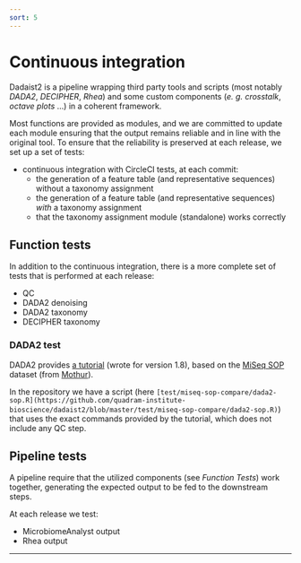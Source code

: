 ```yaml
---
sort: 5
---
```


# Continuous integration

Dadaist2 is a pipeline wrapping third party tools and scripts (most notably _DADA2_, _DECIPHER_, _Rhea_)
and some custom components (_e. g._ _crosstalk_, _octave plots_ ...) in a coherent framework. 

Most functions are provided as modules, and we are committed to update each module ensuring that the 
output remains reliable and in line with the original tool. To ensure that the reliability is preserved
at each release, we set up a set of tests:

* continuous integration with CircleCI tests, at each commit:
  * the generation of a feature table (and representative sequences) without a taxonomy assignment
  * the generation of a feature table (and representative sequences) *with* a taxonomy assignment
  * that the taxonomy assignment module (standalone) works correctly

## Function tests

In addition to the continuous integration, there is a more complete set of tests that is performed at each
release:

* QC
* DADA2 denoising
* DADA2 taxonomy
* DECIPHER taxonomy

### DADA2 test

DADA2 provides [a tutorial](https://benjjneb.github.io/dada2/tutorial_1_8.html)
(wrote for version 1.8), based on the [MiSeq SOP](https://mothur.org/wiki/miseq_sop/) 
dataset (from [Mothur](https://mothur.org)).

In the repository we have a script (here 
`[test/miseq-sop-compare/dada2-sop.R](https://github.com/quadram-institute-bioscience/dadaist2/blob/master/test/miseq-sop-compare/dada2-sop.R)`)
that uses the exact commands provided by the tutorial, which does not include any QC step.
## Pipeline tests

A pipeline require that the utilized components (see _Function Tests_) work together,
generating the expected output to be fed to the downstream steps.

At each release we test:

* MicrobiomeAnalyst output
* Rhea output


---

